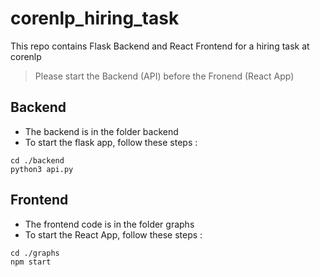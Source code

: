 # corenlp_hiring_task
This repo contains Flask Backend and React Frontend for a hiring task at corenlp

> Please start the Backend (API) before the Fronend (React App)

## Backend
* The backend is in the folder backend
* To start the flask app, follow these steps :
~~~
cd ./backend
python3 api.py
~~~

## Frontend
* The frontend code is in the folder graphs
* To start the React App, follow these steps :
~~~
cd ./graphs
npm start
~~~



